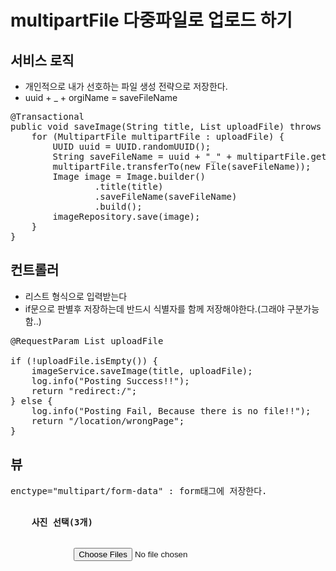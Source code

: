 # multipartFile 다중파일로 업로드 하기

## 서비스 로직
* 개인적으로 내가 선호하는 파일 생성 전략으로 저장한다. 
* uuid + _ + orgiName = saveFileName
<pre>
@Transactional
public void saveImage(String title, List<MultipartFile> uploadFile) throws IOException {
    for (MultipartFile multipartFile : uploadFile) {
        UUID uuid = UUID.randomUUID();
        String saveFileName = uuid + "_" + multipartFile.getOriginalFilename();
        multipartFile.transferTo(new File(saveFileName));
        Image image = Image.builder()
                .title(title)
                .saveFileName(saveFileName)
                .build();
        imageRepository.save(image);
    }
}
</pre>

## 컨트롤러
* 리스트 형식으로 입력받는다
* if문으로 판별후 저장하는데 반드시 식별자를 함께 저장해야한다.(그래야 구분가능함..)
<pre>
@RequestParam List<MultipartFile> uploadFile

if (!uploadFile.isEmpty()) {
    imageService.saveImage(title, uploadFile);
    log.info("Posting Success!!");
    return "redirect:/";
} else {
    log.info("Posting Fail, Because there is no file!!");
    return "/location/wrongPage";
}
</pre>

## 뷰
<pre>
enctype="multipart/form-data" : form태그에 저장한다.
</pre>
<pre>
<div class="form-group row">
    <label for="inputFile" class="col-sm-2 col-form-label"><strong>사진 선택(3개)</strong></label>
        <div class="col-sm-10">
            <input class="form-control" type="file" name="uploadFile" multiple="multiple" id="inputFile">
        </div>
    </label>
</div>
</pre>
